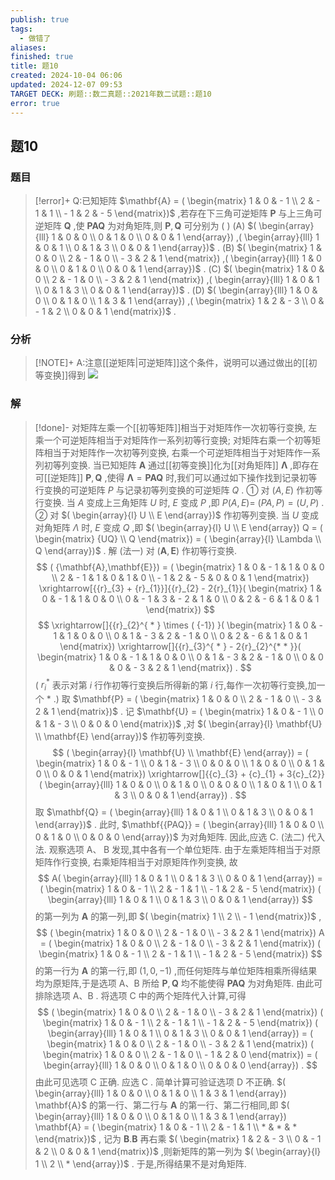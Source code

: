 ```yaml
---
publish: true
tags:
  - 做错了
aliases: 
finished: true
title: 题10
created: 2024-10-04 06:06
updated: 2024-12-07 09:53
TARGET DECK: 刷题::数二真题::2021年数二试题::题10
error: true
---
```

## 题10
### 题目
> [!error]+
> Q:已知矩阵 $\mathbf{A} = ( \begin{matrix} 1 & 0 & - 1 \\ 2 & - 1 & 1 \\ - 1 & 2 & - 5 \end{matrix})$ ,若存在下三角可逆矩阵 $\mathbf{P}$ 与上三角可逆矩阵 $\mathbf{Q}$ ,使 $\mathbf{{PAQ}}$ 为对角矩阵,则 $\mathbf{P},\mathbf{Q}$ 可分别为 ( )
> (A) $( \begin{array}{lll} 1 & 0 & 0 \\ 0 & 1 & 0 \\ 0 & 0 & 1 \end{array}) ,( \begin{array}{lll} 1 & 0 & 1 \\ 0 & 1 & 3 \\ 0 & 0 & 1 \end{array})$ . 
> (B) $( \begin{matrix} 1 & 0 & 0 \\ 2 & - 1 & 0 \\ - 3 & 2 & 1 \end{matrix}) ,( \begin{array}{lll} 1 & 0 & 0 \\ 0 & 1 & 0 \\ 0 & 0 & 1 \end{array})$ .
> (C) $( \begin{matrix} 1 & 0 & 0 \\ 2 & - 1 & 0 \\ - 3 & 2 & 1 \end{matrix}) ,( \begin{array}{lll} 1 & 0 & 1 \\ 0 & 1 & 3 \\ 0 & 0 & 1 \end{array})$ . 
> (D) $( \begin{array}{lll} 1 & 0 & 0 \\ 0 & 1 & 0 \\ 1 & 3 & 1 \end{array}) ,( \begin{matrix} 1 & 2 & - 3 \\ 0 & - 1 & 2 \\ 0 & 0 & 1 \end{matrix})$ .
### 分析
> [!NOTE]+
> A:注意[[逆矩阵|可逆矩阵]]这个条件，说明可以通过做出的[[初等变换]]得到
> ![](https://img.hwenyi.tech/202412071750206.webp)
### 解
> [!done]-
> 对矩阵左乘一个[[初等矩阵]]相当于对矩阵作一次初等行变换, 左乘一个可逆矩阵相当于对矩阵作一系列初等行变换; 对矩阵右乘一个初等矩阵相当于对矩阵作一次初等列变换, 右乘一个可逆矩阵相当于对矩阵作一系列初等列变换.
> 当已知矩阵 $\mathbf{A}$ 通过[[初等变换]]化为[[对角矩阵]] $\mathbf{\Lambda }$ ,即存在可[[逆矩阵]] $\mathbf{P},\mathbf{Q}$ ,使得 $\mathbf{\Lambda } = \mathbf{P}\mathbf{A}\mathbf{Q}$ 时,我们可以通过如下操作找到记录初等行变换的可逆矩阵 $P$ 与记录初等列变换的可逆矩阵 $Q$ .
> ① 对 $( {A, E})$ 作初等行变换. 当 $A$ 变成上三角矩阵 $U$ 时, $E$ 变成 $P$ ,即 $P( {A, E}) =$ $( {{PA}, P}) = ( {U, P})$ .
> ② 对 $( \begin{array}{l} U \\ E \end{array})$ 作初等列变换. 当 $U$ 变成对角矩阵 $\Lambda$ 时, $E$ 变成 $Q$ ,即 $( \begin{array}{l} U \\ E \end{array}) Q = ( \begin{matrix} {UQ} \\ Q \end{matrix}) = ( \begin{array}{l} \Lambda \\ Q \end{array})$ . 
> 解 (法一) 对 $( {\mathbf{A},\mathbf{E}})$ 作初等行变换.
> $$
> ( {\mathbf{A},\mathbf{E}}) = ( \begin{matrix} 1 & 0 & - 1 & 1 & 0 & 0 \\ 2 & - 1 & 1 & 0 & 1 & 0 \\ - 1 & 2 & - 5 & 0 & 0 & 1 \end{matrix}) \xrightarrow[{{r}_{3} + {r}_{1}}]{{r}_{2} - 2{r}_{1}}( \begin{matrix} 1 & 0 & - 1 & 1 & 0 & 0 \\ 0 & - 1 & 3 & - 2 & 1 & 0 \\ 0 & 2 & - 6 & 1 & 0 & 1 \end{matrix})
> $$
> $$
> \xrightarrow[]{{r}_{2}^{ * } \times ( {-1}) }( \begin{matrix} 1 & 0 & - 1 & 1 & 0 & 0 \\ 0 & 1 & - 3 & 2 & - 1 & 0 \\ 0 & 2 & - 6 & 1 & 0 & 1 \end{matrix}) \xrightarrow[]{{r}_{3}^{ * } - 2{r}_{2}^{* * }}( \begin{matrix} 1 & 0 & - 1 & 1 & 0 & 0 \\ 0 & 1 & - 3 & 2 & - 1 & 0 \\ 0 & 0 & 0 & - 3 & 2 & 1 \end{matrix}) .
> $$
> ( ${r}_{i}^{ * }$ 表示对第 $i$ 行作初等行变换后所得新的第 $i$ 行,每作一次初等行变换,加一个 $*$ .)
> 取 $\mathbf{P} = ( \begin{matrix} 1 & 0 & 0 \\ 2 & - 1 & 0 \\ - 3 & 2 & 1 \end{matrix})$ .
> 记 $\mathbf{U} = ( \begin{matrix} 1 & 0 & - 1 \\ 0 & 1 & - 3 \\ 0 & 0 & 0 \end{matrix})$ ,对 $( \begin{array}{l} \mathbf{U} \\ \mathbf{E} \end{array})$ 作初等列变换.
> $$
> ( \begin{array}{l} \mathbf{U} \\ \mathbf{E} \end{array}) = ( \begin{matrix} 1 & 0 & - 1 \\ 0 & 1 & - 3 \\ 0 & 0 & 0 \\ 1 & 0 & 0 \\ 0 & 1 & 0 \\ 0 & 0 & 1 \end{matrix}) \xrightarrow[]{{c}_{3} + {c}_{1} + 3{c}_{2}}( \begin{array}{lll} 1 & 0 & 0 \\ 0 & 1 & 0 \\ 0 & 0 & 0 \\ 1 & 0 & 1 \\ 0 & 1 & 3 \\ 0 & 0 & 1 \end{array}) .
> $$
> 取 $\mathbf{Q} = ( \begin{array}{lll} 1 & 0 & 1 \\ 0 & 1 & 3 \\ 0 & 0 & 1 \end{array})$ .
> 此时, $\mathbf{{PAQ}} = ( \begin{array}{lll} 1 & 0 & 0 \\ 0 & 1 & 0 \\ 0 & 0 & 0 \end{array})$ 为对角矩阵. 因此,应选 C.
> (法二) 代入法.
> 观察选项 $\mathrm{A}\text{、}\mathrm{\;B}$ 发现,其中各有一个单位矩阵.
> 由于左乘矩阵相当于对原矩阵作行变换, 右乘矩阵相当于对原矩阵作列变换, 故
> $$
> A( \begin{array}{lll} 1 & 0 & 1 \\ 0 & 1 & 3 \\ 0 & 0 & 1 \end{array}) = ( \begin{matrix} 1 & 0 & - 1 \\ 2 & - 1 & 1 \\ - 1 & 2 & - 5 \end{matrix}) ( \begin{array}{lll} 1 & 0 & 1 \\ 0 & 1 & 3 \\ 0 & 0 & 1 \end{array})
> $$
> 的第一列为 $\mathbf{A}$ 的第一列,即 $( \begin{matrix} 1 \\ 2 \\ - 1 \end{matrix})$ ,
> $$
> ( \begin{matrix} 1 & 0 & 0 \\ 2 & - 1 & 0 \\ - 3 & 2 & 1 \end{matrix}) A = ( \begin{matrix} 1 & 0 & 0 \\ 2 & - 1 & 0 \\ - 3 & 2 & 1 \end{matrix}) ( \begin{matrix} 1 & 0 & - 1 \\ 2 & - 1 & 1 \\ - 1 & 2 & - 5 \end{matrix})
> $$
> 的第一行为 $\mathbf{A}$ 的第一行,即 $( {1,0, - 1})$ ,而任何矩阵与单位矩阵相乘所得结果均为原矩阵,于是选项 $\mathrm{A}\text{、}\mathrm{B}$ 所给 $\mathbf{P},\mathbf{Q}$ 均不能使得 $\mathbf{{PAQ}}$ 为对角矩阵. 由此可排除选项 $\mathrm{A}\text{、}\mathrm{B}$ .
> 将选项 $\mathrm{C}$ 中的两个矩阵代入计算,可得
> $$
> ( \begin{matrix} 1 & 0 & 0 \\ 2 & - 1 & 0 \\ - 3 & 2 & 1 \end{matrix}) ( \begin{matrix} 1 & 0 & - 1 \\ 2 & - 1 & 1 \\ - 1 & 2 & - 5 \end{matrix}) ( \begin{array}{lll} 1 & 0 & 1 \\ 0 & 1 & 3 \\ 0 & 0 & 1 \end{array}) = ( \begin{matrix} 1 & 0 & 0 \\ 2 & - 1 & 0 \\ - 3 & 2 & 1 \end{matrix}) ( \begin{matrix} 1 & 0 & 0 \\ 2 & - 1 & 0 \\ - 1 & 2 & 0 \end{matrix}) = ( \begin{array}{lll} 1 & 0 & 0 \\ 0 & 1 & 0 \\ 0 & 0 & 0 \end{array}) .
> $$
> 由此可见选项 $\mathrm{C}$ 正确. 应选 $\mathrm{C}$ .
> 简单计算可验证选项 D 不正确.
> $( \begin{array}{lll} 1 & 0 & 0 \\ 0 & 1 & 0 \\ 1 & 3 & 1 \end{array}) \mathbf{A}$ 的第一行、第二行与 $\mathbf{A}$ 的第一行、第二行相同,即 $( \begin{array}{lll} 1 & 0 & 0 \\ 0 & 1 & 0 \\ 1 & 3 & 1 \end{array}) \mathbf{A} = ( \begin{matrix} 1 & 0 & - 1 \\ 2 & - 1 & 1 \\ * & * & * \end{matrix})$ ,
> 记为 $\mathbf{B}.\mathbf{B}$ 再右乘 $( \begin{matrix} 1 & 2 & - 3 \\ 0 & - 1 & 2 \\ 0 & 0 & 1 \end{matrix})$ ,则新矩阵的第一列为 $( \begin{array}{l} 1 \\ 2 \\ * \end{array})$ . 于是,所得结果不是对角矩阵.